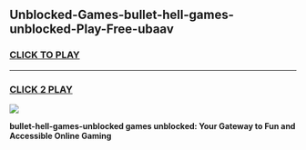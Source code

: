 
## Unblocked-Games-bullet-hell-games-unblocked-Play-Free-ubaav
<h3>
<a href="https://premium76.site?title=bullet-hell-games-unblocked&ref=19M">CLICK TO PLAY</a></h3>
<hr>

<h3>
<a href="https://premium76.site?title=bullet-hell-games-unblocked&ref=19M">CLICK 2 PLAY</a>
  
</h3>

<a href="https://premium76.site?title=bullet-hell-games-unblocked&ref=19M"><img src="https://clearcache.store/games.png"></a>


**bullet-hell-games-unblocked games unblocked: Your Gateway to Fun and Accessible Online Gaming**
